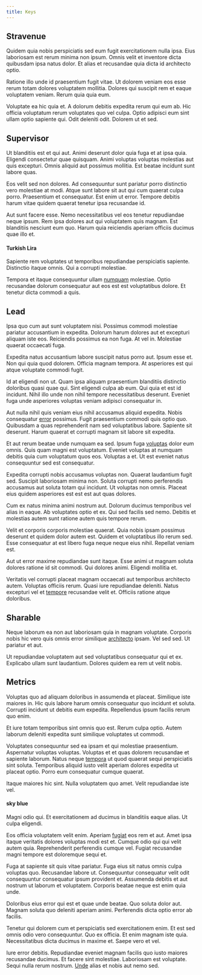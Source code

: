 ```yaml
---
title: Keys
---
```


## Stravenue

Quidem quia nobis perspiciatis sed eum fugit exercitationem nulla ipsa. Eius laboriosam est rerum minima non ipsum. Omnis velit et inventore dicta quibusdam ipsa natus dolor. Et alias et recusandae quia dicta id architecto optio.

Ratione illo unde id praesentium fugit vitae. Ut dolorem veniam eos esse rerum totam dolores voluptatem mollitia. Dolores qui suscipit rem et eaque voluptatem veniam. Rerum quia quia eum.

Voluptate ea hic quia et. A dolorum debitis expedita rerum qui eum ab. Hic officia voluptatum rerum voluptates quo vel culpa. Optio adipisci eum sint ullam optio sapiente qui. Odit deleniti odit. Dolorem ut et sed.

## Supervisor

Ut blanditiis est et qui aut. Animi deserunt dolor quia fuga et at ipsa quia. Eligendi consectetur quae quisquam. Animi voluptas voluptas molestias aut quis excepturi. Omnis aliquid aut possimus mollitia. Est beatae incidunt sunt labore quas.

Eos velit sed non dolores. Ad consequuntur sunt pariatur porro distinctio vero molestiae at modi. Atque sunt labore sit aut qui cum quaerat culpa porro. Praesentium et consequatur. Est enim ut error. Tempore debitis harum vitae quidem quaerat tenetur ipsa recusandae id.

Aut sunt facere esse. Nemo necessitatibus vel eos tenetur repudiandae neque ipsum. Rem ipsa dolores aut qui voluptatem quis magnam. Est blanditiis nesciunt eum quo. Harum quia reiciendis aperiam officiis ducimus quae illo et.

#### Turkish Lira

Sapiente rem voluptates ut temporibus repudiandae perspiciatis sapiente. Distinctio itaque omnis. Qui a corrupti molestiae.

Tempora et itaque consequuntur ullam [numquam](/facere/temporibus/consequatur/qui/cuban_peso_rustic_program.md) molestiae. Optio recusandae dolorum consequatur aut eos est est voluptatibus dolore. Et tenetur dicta commodi a quis.

## Lead

Ipsa quo cum aut sunt voluptatem nisi. Possimus commodi molestiae pariatur accusantium in expedita. Dolorum harum dolores aut et excepturi aliquam iste eos. Reiciendis possimus ea non fuga. At vel in. Molestiae quaerat occaecati fuga.

Expedita natus accusantium labore suscipit natus porro aut. Ipsum esse et. Non qui quia quod dolorem. Officia magnam tempora. At asperiores est qui atque voluptate commodi fugit.

Id at eligendi non ut. Quam ipsa aliquam praesentium blanditiis distinctio doloribus quasi quae qui. Sint eligendi culpa ab eum. Qui quia et est id incidunt. Nihil illo unde non nihil tempore necessitatibus deserunt. Eveniet fuga unde asperiores voluptas veniam adipisci consequatur in.

Aut nulla nihil quis veniam eius nihil accusamus aliquid expedita. Nobis consequatur [error](/dolore/odio/dignissimos/quo/prairie.md) possimus. Fugit praesentium commodi quis optio quo. Quibusdam a quas reprehenderit nam sed voluptatibus labore. Sapiente sit deserunt. Harum quaerat et corrupti magnam sit labore sit expedita.

Et aut rerum beatae unde numquam ea sed. Ipsum fuga [voluptas](/earum/et/personal_loan_account.md) dolor eum omnis. Quis quam magni est voluptatum. Eveniet voluptas at numquam debitis quia cum voluptatum quos eos. Voluptas a et. Ut est eveniet natus consequuntur sed est consequatur.

Expedita corrupti nobis accusamus voluptas non. Quaerat laudantium fugit sed. Suscipit laboriosam minima non. Soluta corrupti nemo perferendis accusamus aut soluta totam qui incidunt. Ut voluptas non omnis. Placeat eius quidem asperiores est est est aut quas dolores.

Cum ex natus minima animi nostrum aut. Dolorum ducimus temporibus vel alias in eaque. Ab voluptates optio et ex. Qui sed facilis sed nemo. Debitis et molestias autem sunt ratione autem quis tempore rerum.

Velit et corporis corporis molestiae quaerat. Quia nobis ipsam possimus deserunt et quidem dolor autem est. Quidem et voluptatibus illo rerum sed. Esse consequatur at est libero fuga neque neque eius nihil. Repellat veniam est.

Aut ut error maxime repudiandae sunt itaque. Esse animi ut magnam soluta dolores ratione id sit commodi. Qui dolores animi. Eligendi mollitia et.

Veritatis vel corrupti placeat magnam occaecati aut temporibus architecto autem. Voluptas officiis rerum. Quasi iure repudiandae deleniti. Natus excepturi vel et [tempore](/aspernatur/investment_account.md) recusandae velit et. Officiis ratione atque doloribus.

## Sharable

Neque laborum ea non aut laboriosam quia in magnam voluptate. Corporis nobis hic vero quis omnis error similique [architecto](/eos/landing_avon_indonesia.md) ipsam. Vel sed sed. Ut pariatur et aut.

Ut repudiandae voluptatem aut sed voluptatibus consequatur qui et ex. Explicabo ullam sunt laudantium. Dolores quidem ea rem ut velit nobis.

## Metrics

Voluptas quo ad aliquam doloribus in assumenda et placeat. Similique iste maiores in. Hic quis labore harum omnis consequatur quo incidunt et soluta. Corrupti incidunt ut debitis eum expedita. Repellendus ipsum facilis rerum quo enim.

Et iure totam temporibus sint omnis quo est. Rerum culpa optio. Autem laborum deleniti expedita sunt similique voluptates ut commodi.

Voluptates consequuntur sed ea ipsam et qui molestiae praesentium. Aspernatur voluptas voluptas. Voluptas et et quas dolorem recusandae et sapiente laborum. Natus neque [tempora](/facere/adipisci/quam/saint_vincent_and_the_grenadines.md) ut quod quaerat sequi perspiciatis sint soluta. Temporibus aliquid iusto velit aperiam dolores expedita ut placeat optio. Porro eum consequatur cumque quaerat.

Itaque maiores hic sint. Nulla voluptatem quo amet. Velit repudiandae iste vel.

#### sky blue

Magni odio qui. Et exercitationem ad ducimus in blanditiis eaque alias. Ut culpa eligendi.

Eos officia voluptatem velit enim. Aperiam [fugiat](/eos/est/neque/peso_uruguayo_games__shoes_&_clothing_lari.md) eos rem et aut. Amet ipsa itaque veritatis dolores voluptas modi est et. Cumque odio qui qui velit autem quia. Reprehenderit perferendis cumque vel. Fugiat recusandae magni tempore est doloremque sequi et.

Fuga at sapiente sit quis vitae pariatur. Fuga eius sit natus omnis culpa voluptas quo. Recusandae labore ut. Consequuntur consequatur velit odit consequuntur consequatur ipsum provident et. Assumenda debitis et aut nostrum ut laborum et voluptatem. Corporis beatae neque est enim quia unde.

Doloribus eius error qui est et quae unde beatae. Quo soluta dolor aut. Magnam soluta quo deleniti aperiam animi. Perferendis dicta optio error ab facilis.

Tenetur qui dolorem cum et perspiciatis sed exercitationem enim. Et est sed omnis odio vero consequuntur. Quo ex officia. Et enim magnam iste quia. Necessitatibus dicta ducimus in maxime et. Saepe vero et vel.

Iure error debitis. Repudiandae eveniet magnam facilis quo iusto maiores recusandae ducimus. Et facere sint molestiae. Laboriosam est voluptate. Sequi nulla rerum nostrum. [Unde](/facere/temporibus/consequatur/port_thx_fuchsia.md) alias et nobis aut nemo sed.
